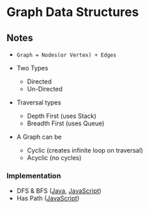 # Graph Data Structures

## Notes

- `Graph = Nodes(or Vertex) + Edges`

- Two Types
  - Directed
  - Un-Directed

- Traversal types
  - Depth First (uses Stack)
  - Breadth First (uses Queue)

- A Graph can be
  - Cyclic (creates infinite loop on traversal)
  - Acyclic (no cycles)

### Implementation

- DFS & BFS ([Java](Traversal.java), [JavaScript](traversal.js))
- Has Path ([JavaScript](hasPath.js))
